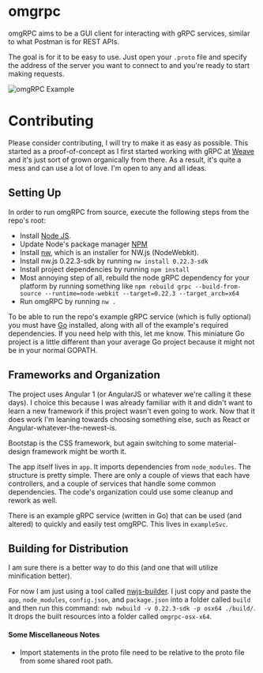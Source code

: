# omgrpc

omgRPC aims to be a GUI client for interacting with gRPC services, similar to what Postman is for REST APIs.

The goal is for it to be easy to use. Just open your `.proto` file and specify the address of the server you want to connect to and you're ready to start making requests.

![omgRPC Example](http://shldz.us/omgrpc/omgrpc.gif "omgRPC Example")

# Contributing

Please consider contributing, I will try to make it as easy as possible. This started as a proof-of-concept as I first started working with gRPC at [Weave](https://getweave.com) and it's just sort of grown organically from there. As a result, it's quite a mess and can use a lot of love. I'm open to any and all ideas.

## Setting Up

In order to run omgRPC from source, execute the following steps from the repo's root:

* Install [Node JS](https://nodejs.org/en/download/).
* Update Node's package manager [NPM](https://docs.npmjs.com/getting-started/installing-node)
* Install [nw](https://github.com/nwjs/npm-installer), which is an installer for NW.js (NodeWebkit).
* Install nw.js 0.22.3-sdk by running `nw install 0.22.3-sdk`
* Install project dependencies by running `npm install`
* Most annoying step of all, rebuild the node gRPC dependency for your platform by running something like `npm rebuild grpc --build-from-source --runtime=node-webkit --target=0.22.3 --target_arch=x64`
* Run omgRPC by running `nw .`

To be able to run the repo's example gRPC service (which is fully optional) you must have [Go](https://golang.org/) installed, along with all of the example's required dependencies. If you need help with this, let me know. This miniature Go project is a little different than your average Go project because it might not be in your normal GOPATH.

## Frameworks and Organization

The project uses Angular 1 (or AngularJS or whatever we're calling it these days). I choice this because I was already familiar with it and didn't want to learn a new framework if this project wasn't even going to work. Now that it does work I'm leaning towards choosing something else, such as React or Angular-whatever-the-newest-is.

Bootstap is the CSS framework, but again switching to some material-design framework might be worth it.

The app itself lives in `app`. It imports dependencies from `node_modules`. The structure is pretty simple. There are only a couple of views that each have controllers, and a couple of services that handle some common dependencies. The code's organization could use some cleanup and rework as well.

There is an example gRPC service (written in Go) that can be used (and altered) to quickly and easily test omgRPC. This lives in `exampleSvc`.

## Building for Distribution

I am sure there is a better way to do this (and one that will utilize minification better). 

For now I am just using a tool called [nwjs-builder](https://www.npmjs.com/package/nwjs-builder). I just copy and paste the `app`, `node_modules`, `config.json`, and `package.json` into a folder called `build` and then run this command: `nwb nwbuild -v 0.22.3-sdk -p osx64 ./build/`. It drops the built resources into a folder called `omgrpc-osx-x64`.

#### Some Miscellaneous Notes
* Import statements in the proto file need to be relative to the proto file from some shared root path.